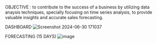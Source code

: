 OBJECTIVE
: to contribute to the success of a business by utilizing data anaysis techniques, specially focusing on time series analysis, to provide valuable insights and accurate sales forecasting.

DASHBOARD
![Screenshot 2024-06-30 171037](https://github.com/sankalpsinghthakur/superstoresales_dashboard/assets/102253297/ce73403a-c7b2-427a-bd2d-30df7ee0ce5b)

FORECASTING (15 DAYS)
![image](https://github.com/sankalpsinghthakur/superstoresales_dashboard/assets/102253297/d305fb65-5d64-42b5-99fe-8240e7ab825e)

